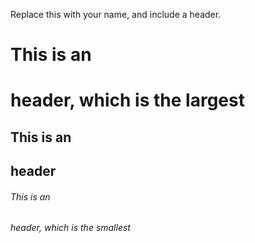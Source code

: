 
Replace this with your name, and include a header.

# This is an <h1> header, which is the largest
## This is an <h2> header
###### This is an <h6> header, which is the smallest
